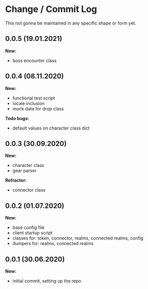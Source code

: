 # Change / Commit Log
This not gonna be maintained in any specific shape or form yet.

## 0.0.5 (19.01.2021)
**New:**
- boss encounter class

## 0.0.4 (08.11.2020)
**New:**
- functional test script
- locale inclusion
- mock data for drop class

**Todo bugs:**
- default values on character class dict


## 0.0.3 (30.09.2020)
**New:**
- character class
- gear parser

**Refractor:**
- connector class

## 0.0.2 (01.07.2020)
**New:**
- base config file
- client startup script
- classes for: token, connector, realms, connected realms, config
- dumpers for: realms, connected realms

## 0.0.1 (30.06.2020)
**New:**
- initial commit, setting up the repo